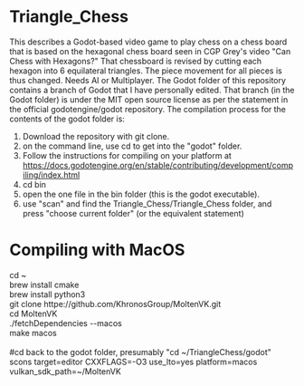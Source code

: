 # Triangle_Chess
This describes a Godot-based video game to play chess on a chess board that is based on the hexagonal chess board seen in CGP Grey's video "Can Chess with Hexagons?" That chessboard is revised by cutting each hexagon into 6 equilateral triangles. The piece movement for all pieces is thus changed. Needs AI or Multiplayer.
The Godot folder of this repository contains a branch of Godot that I have personally edited. 
That branch (in the Godot folder) is under the MIT open source license as per the statement in the official godotengine/godot repository.
The compilation process for the contents of the godot folder is:
1. Download the repository with git clone.
2. on the command line, use cd to get into the "godot" folder.
3. Follow the instructions for compiling on your platform at https://docs.godotengine.org/en/stable/contributing/development/compiling/index.html
4. cd bin
5. open the one file in the bin folder (this is the godot executable).
6. use "scan" and find the Triangle_Chess/Triangle_Chess folder, and press "choose current folder" (or the equivalent statement)


# Compiling with MacOS
cd ~                                                                                                                <br>
brew install cmake                                                                                                  <br>
brew install python3                                                                                                <br>
git clone httpe://github.com/KhronosGroup/MoltenVK.git                                                              <br>
cd MoltenVK                                                                                                         <br>
./fetchDependencies --macos                                                                                         <br>
make macos                                                                                                          <br>
                                                                                                                    <br>
#cd back to the godot folder, presumably "cd ~/TriangleChess/godot"                                                 <br>
scons target=editor CXXFLAGS=-O3 use_lto=yes platform=macos vulkan_sdk_path=~/MoltenVK                              <br>

